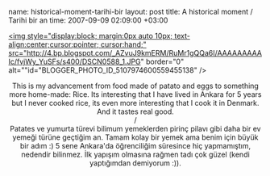 name: historical-moment-tarihi-bir
layout: post
title: A historical moment / Tarihi bir an
time: 2007-09-09 02:09:00 +03:00

<a href="http://4.bp.blogspot.com/_AZvuJ9kmERM/RuMr1gQQa6I/AAAAAAAAAIc/fvjWy_YuSFs/s1600-h/DSCN0588_1.JPG"><img style="display:block; margin:0px auto 10px; text-align:center;cursor:pointer; cursor:hand;" src="http://4.bp.blogspot.com/_AZvuJ9kmERM/RuMr1gQQa6I/AAAAAAAAAIc/fvjWy_YuSFs/s400/DSCN0588_1.JPG" border="0" alt=""id="BLOGGER_PHOTO_ID_5107974600559455138" /></a><center>This is my advancement from food made of patato and eggs to something more home-made: Rice. Its interesting that I have lived in Ankara for 5 years but I never cooked rice, its even more interesting that I cook it in Denmark. And it tastes real good.<br />/<br />Patates ve yumurta türevi bilimum yemeklerden pirinç pilavı gibi daha bir ev yemeği türüne geçtiğim an. Tamam kolay bir yemek ama benim için büyük bir adım :) 5 sene Ankara'da öğrenciliğim süresince hiç yapmamıştım, nedendir bilinmez. İlk yapışım olmasına rağmen tadı çok güzel (kendi yaptığımdan demiyorum :)).<br /></center>

